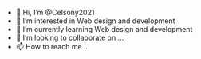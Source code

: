 - 👋 Hi, I’m @Celsony2021
- 👀 I’m interested in Web design and development 
- 🌱 I’m currently learning Web design and development
- 💞️ I’m looking to collaborate on ...
- 📫 How to reach me ...

<!---
Celsony2021/Celsony2021 is a ✨ special ✨ repository because its `README.md` (this file) appears on your GitHub profile.
You can click the Preview link to take a look at your changes.
--->
